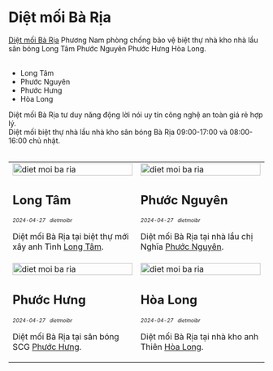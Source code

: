 <div vocab="https://schema.org/" typeof="Table">
	<h1 property="about">Diệt mối Bà Rịa</h1>
	<a href="https://dietmoibr.thuongmai.blog/dietmoi/baria/diet-moi-ba-ria.html" title="diệt mối bà rịa" target="_blank">Diệt mối Bà Rịa</a> Phương Nam phòng chống bảo vệ biệt thự nhà kho nhà lầu sân bóng Long Tâm Phước Nguyên Phước Hưng Hòa Long.<br><br>
	<ul><li>Long Tâm</li><li>Phước Nguyên</li><li>Phước Hưng</li><li>Hòa Long</li></ul>
	Diệt mối Bà Rịa tư duy năng động lời nói uy tín công nghệ an toàn giá rẻ hợp lý.<br>
	Diệt mối biệt thự nhà lầu nhà kho sân bóng Bà Rịa 09:00-17:00 và 08:00-16:00 chủ nhật.<br><br>
	<table style="width: 100%;" class="table_dietmoibaria" property="cssSelector" content=".table_dietmoibaria">
		<tr>
			<td style="width: 50%;">
				<img class="image" src="https://wiki.thuongmai.blog/images/6/69/Logo-biet-thu-anh-tinh-long-tam.jpg" width="100%;" alt="diet moi ba ria"/>
				<h2>Long Tâm</h2>
				<div style="font-size: 10px;"><i>2024-04-27</i> &nbsp; <i>dietmoibr</i></div>
				<p>Diệt mối Bà Rịa tại biệt thự mới xây anh Tình <a href="https://dietmoibr.thuongmai.blog/dietmoi/baria/diet-moi-ba-ria-biet-thu-long-tam.html" title="diệt mối bà rịa" target="_blank">Long Tâm</a>.</p>
			</td>
			<td style="width: 50%;">
				<img class="image" src="https://wiki.thuongmai.blog/images/d/d3/Logo-nha-chi-nghia-phuoc-nguyen.jpg" width="100%;" alt="diet moi ba ria"/>
				<h2>Phước Nguyên</h2>
				<div style="font-size: 10px;"><i>2024-04-27</i> &nbsp; <i>dietmoibr</i></div>
				<p>Diệt mối Bà Rịa tại nhà lầu chị Nghĩa <a href="https://dietmoibr.thuongmai.blog/dietmoi/baria/diet-moi-ba-ria-nha-lau-phuoc-nguyen.html" title="diệt mối bà rịa" target="_blank">Phước Nguyên</a>.</p>
			</td>
		</tr>
		<tr>
			<td style="width: 50%;">
				<img class="image" src="https://wiki.thuongmai.blog/images/a/ad/Logo-san-van-dong-scg-phuoc-hung.jpg" width="100%;" alt="diet moi ba ria"/>
				<h2>Phước Hưng</h2>
				<div style="font-size: 10px;"><i>2024-04-27</i> &nbsp; <i>dietmoibr</i></div>
				<p>Diệt mối Bà Rịa tại sân bóng SCG <a href="https://dietmoibr.thuongmai.blog/dietmoi/baria/diet-moi-ba-ria-san-bong-phuoc-hung.html" title="diệt mối bà rịa" target="_blank">Phước Hưng</a>.</p>
			</td>
			<td style="width: 50%;">
				<img class="image" src="https://wiki.thuongmai.blog/images/4/47/Logo-nha-go-anh-thien-hoa-long.jpg" width="100%;" alt="diet moi ba ria"/>
				<h2>Hòa Long</h2>
				<div style="font-size: 10px;"><i>2024-04-27</i> &nbsp; <i>dietmoibr</i></div>
				<p>Diệt mối Bà Rịa tại nhà kho anh Thiên <a href="https://dietmoibr.thuongmai.blog/dietmoi/baria/diet-moi-ba-ria-nha-kho-hoa-long.html" title="diệt mối bà rịa" target="_blank">Hòa Long</a>.</p>
			</td>
		</tr>
	</table>
</div>
